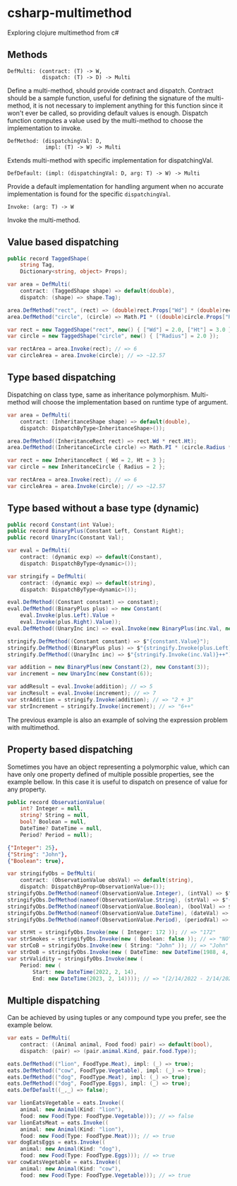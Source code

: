 # csharp-multimethod
Exploring clojure multimethod from c#

## Methods

```
DefMulti: (contract: (T) -> W,
           dispatch: (T) -> D) -> Multi
```

Define a multi-method, should provide contract and dispatch. Contract should be a sample function, useful for defining the signature of the multi-method, it is not necessary to implement anything for this function since it won't ever be called, so providing default values is enough. Dispatch function computes a value used by the multi-method to choose the implementation to invoke.

```
DefMethod: (dispatchingVal: D,
            impl: (T) -> W) -> Multi
```

Extends multi-method with specific implementation for dispatchingVal.

```
DefDefault: (impl: (dispatchingVal: D, arg: T) -> W) -> Multi
```

Provide a default implementation for handling argument when no accurate implementation is found for the specific `dispatchingVal`.

```
Invoke: (arg: T) -> W
```

Invoke the multi-method.

## Value based dispatching

```csharp
public record TaggedShape(
    string Tag,
    Dictionary<string, object> Props);
```

```csharp
var area = DefMulti(
	contract: (TaggedShape shape) => default(double),
	dispatch: (shape) => shape.Tag);

area.DefMethod("rect", (rect) => (double)rect.Props["Wd"] * (double)rect.Props["Ht"]);
area.DefMethod("circle", (circle) => Math.PI * ((double)circle.Props["Radius"] * (double)circle.Props["Radius"]));

var rect = new TaggedShape("rect", new() { ["Wd"] = 2.0, ["Ht"] = 3.0 });
var circle = new TaggedShape("circle", new() { ["Radius"] = 2.0 });

var rectArea = area.Invoke(rect); // => 6
var circleArea = area.Invoke(circle); // => ~12.57
```

## Type based dispatching

Dispatching on class type, same as inheritance polymorphism. Multi-method will choose the implementation based on runtime type of argument.

```csharp
var area = DefMulti(
	contract: (InheritanceShape shape) => default(double),
	dispatch: DispatchByType<InheritanceShape>());

area.DefMethod((InheritanceRect rect) => rect.Wd * rect.Ht);
area.DefMethod((InheritanceCircle circle) => Math.PI * (circle.Radius * circle.Radius));

var rect = new InheritanceRect { Wd = 2, Ht = 3 };
var circle = new InheritanceCircle { Radius = 2 };

var rectArea = area.Invoke(rect); // => 6
var circleArea = area.Invoke(circle); // => ~12.57
```

## Type based without a base type (dynamic)

```csharp
public record Constant(int Value);
public record BinaryPlus(Constant Left, Constant Right);
public record UnaryInc(Constant Val);
```

```csharp
var eval = DefMulti(
	contract: (dynamic exp) => default(Constant),
	dispatch: DispatchByType<dynamic>());

var stringify = DefMulti(
	contract: (dynamic exp) => default(string),
	dispatch: DispatchByType<dynamic>());

eval.DefMethod((Constant constant) => constant);
eval.DefMethod((BinaryPlus plus) => new Constant(
	eval.Invoke(plus.Left).Value + 
	eval.Invoke(plus.Right).Value));
eval.DefMethod((UnaryInc inc) => eval.Invoke(new BinaryPlus(inc.Val, new Constant(1))));

stringify.DefMethod((Constant constant) => $"{constant.Value}");
stringify.DefMethod((BinaryPlus plus) => $"{stringify.Invoke(plus.Left)} + {stringify.Invoke(plus.Right)}");
stringify.DefMethod((UnaryInc inc) => $"{stringify.Invoke(inc.Val)}++");

var addition = new BinaryPlus(new Constant(2), new Constant(3));
var increment = new UnaryInc(new Constant(6));

var addResult = eval.Invoke(addition); // => 5
var incResult = eval.Invoke(increment); // => 7
var strAddition = stringify.Invoke(addition); // => "2 + 3"
var strIncrement = stringify.Invoke(increment); // => "6++"
```

The previous example is also an example of solving the expression problem with multimethod.

## Property based dispatching

Sometimes you have an object representing a polymorphic value, which can have only one property defined of multiple possible properties, see the example bellow. In this case it is useful to dispatch on presence of value for any property.

```csharp
public record ObservationValue(
    int? Integer = null,
    string? String = null,
    bool? Boolean = null,
    DateTime? DateTime = null,
    Period? Period = null);
```

```json
{"Integer": 25},
{"String": "John"},
{"Boolean": true},
```

```csharp
var stringifyObs = DefMulti(
	contract: (ObservationValue obsVal) => default(string),
	dispatch: DispatchByProp<ObservationValue>());
stringifyObs.DefMethod(nameof(ObservationValue.Integer), (intVal) => $"{intVal.Integer}");
stringifyObs.DefMethod(nameof(ObservationValue.String), (strVal) => $"{strVal.String}");
stringifyObs.DefMethod(nameof(ObservationValue.Boolean), (boolVal) => $"{(boolVal.Boolean == true ? "YES" : "NO")}");
stringifyObs.DefMethod(nameof(ObservationValue.DateTime), (dateVal) => $"{dateVal.DateTime?.ToString("d")} 📅");
stringifyObs.DefMethod(nameof(ObservationValue.Period), (periodVal) => $"[{periodVal.Period?.Start?.ToString("d")} - {periodVal.Period?.End?.ToString("d")}]");

var strHt = stringifyObs.Invoke(new ( Integer: 172 )); // => "172"
var strSmokes = stringifyObs.Invoke(new ( Boolean: false )); // => "NO"
var strCoB = stringifyObs.Invoke(new ( String: "John" )); // => "John"
var strDoB = stringifyObs.Invoke(new ( DateTime: new DateTime(1988, 4, 18) )); // => "4/18/1988 📅"
var strValidity = stringifyObs.Invoke(new (
	Period: new ( 
		Start: new DateTime(2022, 2, 14),
		End: new DateTime(2023, 2, 14)))); // => "[2/14/2022 - 2/14/2023]"
```

## Multiple dispatching

Can be achieved by using tuples or any compound type you prefer, see the example below.

```csharp
var eats = DefMulti(
	contract: ((Animal animal, Food food) pair) => default(bool),
	dispatch: (pair) => (pair.animal.Kind, pair.food.Type));

eats.DefMethod(("lion", FoodType.Meat), impl: (_) => true);
eats.DefMethod(("cow", FoodType.Vegetable), impl: (_) => true);
eats.DefMethod(("dog", FoodType.Meat), impl: (_) => true);
eats.DefMethod(("dog", FoodType.Eggs), impl: (_) => true);
eats.DefDefault((_,_) => false);

var lionEatsVegetable = eats.Invoke((
	animal: new Animal(Kind: "lion"), 
	food: new Food(Type: FoodType.Vegetable))); // => false
var lionEatsMeat = eats.Invoke((
	animal: new Animal(Kind: "lion"), 
	food: new Food(Type: FoodType.Meat))); // => true
var dogEatsEggs = eats.Invoke((
	animal: new Animal(Kind: "dog"), 
	food: new Food(Type: FoodType.Eggs))); // => true
var cowEatsVegetable = eats.Invoke((
	animal: new Animal(Kind: "cow"), 
	food: new Food(Type: FoodType.Vegetable))); // => true
```